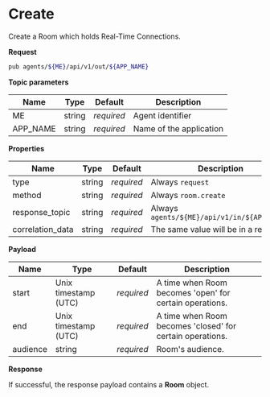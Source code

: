 # Create

Create a Room which holds Real-Time Connections.

**Request**

```bash
pub agents/${ME}/api/v1/out/${APP_NAME}
```

**Topic parameters**

Name     | Type   | Default    | Description
-------- | ------ | ---------- | ------------------
ME       | string | _required_ | Agent identifier
APP_NAME | string | _required_ | Name of the application

**Properties**

Name             | Type   | Default    | Description
---------------- | ------ | ---------- | ------------------
type             | string | _required_ | Always `request`
method           | string | _required_ | Always `room.create`
response_topic   | string | _required_ | Always `agents/${ME}/api/v1/in/${APP_NAME}`
correlation_data | string | _required_ | The same value will be in a response

**Payload**

Name              | Type                 | Default    | Description
----------------- | -------------------- | ---------- | ------------------
start             | Unix timestamp (UTC) | _required_ | A time when Room becomes 'open' for certain operations.
end               | Unix timestamp (UTC) | _required_ | A time when Room becomes 'closed' for certain operations.
audience          | string               | _required_ | Room's audience.

**Response**

If successful, the response payload contains a **Room** object.
